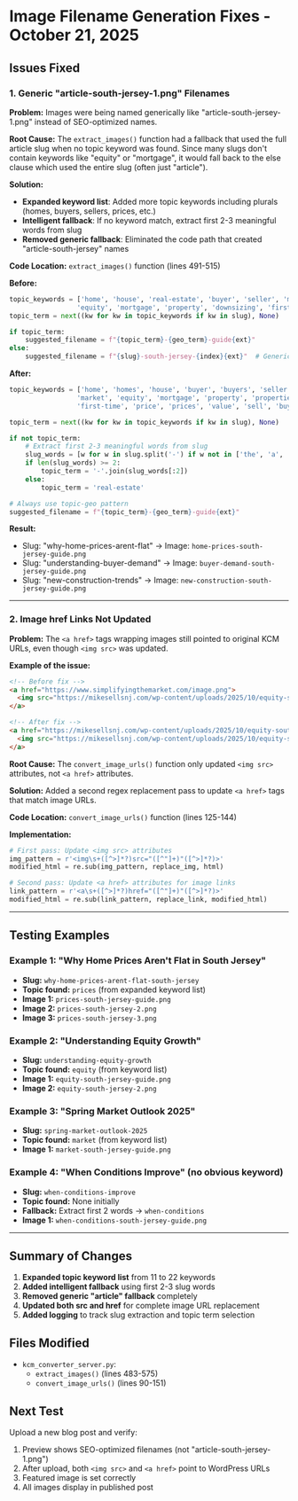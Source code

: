 # Image Filename Generation Fixes - October 21, 2025

## Issues Fixed

### 1. **Generic "article-south-jersey-1.png" Filenames**

**Problem:** Images were being named generically like "article-south-jersey-1.png" instead of SEO-optimized names.

**Root Cause:** The `extract_images()` function had a fallback that used the full article slug when no topic keyword was found. Since many slugs don't contain keywords like "equity" or "mortgage", it would fall back to the else clause which used the entire slug (often just "article").

**Solution:**
- **Expanded keyword list**: Added more topic keywords including plurals (homes, buyers, sellers, prices, etc.)
- **Intelligent fallback**: If no keyword match, extract first 2-3 meaningful words from slug
- **Removed generic fallback**: Eliminated the code path that created "article-south-jersey" names

**Code Location:** `extract_images()` function (lines 491-515)

**Before:**
```python
topic_keywords = ['home', 'house', 'real-estate', 'buyer', 'seller', 'market',
                 'equity', 'mortgage', 'property', 'downsizing', 'first-time']
topic_term = next((kw for kw in topic_keywords if kw in slug), None)

if topic_term:
    suggested_filename = f"{topic_term}-{geo_term}-guide{ext}"
else:
    suggested_filename = f"{slug}-south-jersey-{index}{ext}"  # Generic!
```

**After:**
```python
topic_keywords = ['home', 'homes', 'house', 'buyer', 'buyers', 'seller', 'sellers',
                 'market', 'equity', 'mortgage', 'property', 'properties', 'downsizing',
                 'first-time', 'price', 'prices', 'value', 'sell', 'buy', 'buying', 'selling']

topic_term = next((kw for kw in topic_keywords if kw in slug), None)

if not topic_term:
    # Extract first 2-3 meaningful words from slug
    slug_words = [w for w in slug.split('-') if w not in ['the', 'a', 'an', 'and', 'or', 'but'...]]
    if len(slug_words) >= 2:
        topic_term = '-'.join(slug_words[:2])
    else:
        topic_term = 'real-estate'

# Always use topic-geo pattern
suggested_filename = f"{topic_term}-{geo_term}-guide{ext}"
```

**Result:**
- Slug: "why-home-prices-arent-flat" → Image: `home-prices-south-jersey-guide.png`
- Slug: "understanding-buyer-demand" → Image: `buyer-demand-south-jersey-guide.png`
- Slug: "new-construction-trends" → Image: `new-construction-south-jersey-guide.png`

---

### 2. **Image href Links Not Updated**

**Problem:** The `<a href>` tags wrapping images still pointed to original KCM URLs, even though `<img src>` was updated.

**Example of the issue:**
```html
<!-- Before fix -->
<a href="https://www.simplifyingthemarket.com/image.png">
  <img src="https://mikesellsnj.com/wp-content/uploads/2025/10/equity-south-jersey-guide.png">
</a>

<!-- After fix -->
<a href="https://mikesellsnj.com/wp-content/uploads/2025/10/equity-south-jersey-guide.png">
  <img src="https://mikesellsnj.com/wp-content/uploads/2025/10/equity-south-jersey-guide.png">
</a>
```

**Root Cause:** The `convert_image_urls()` function only updated `<img src>` attributes, not `<a href>` attributes.

**Solution:** Added a second regex replacement pass to update `<a href>` tags that match image URLs.

**Code Location:** `convert_image_urls()` function (lines 125-144)

**Implementation:**
```python
# First pass: Update <img src> attributes
img_pattern = r'<img\s+([^>]*?)src="([^"]+)"([^>]*?)>'
modified_html = re.sub(img_pattern, replace_img, html)

# Second pass: Update <a href> attributes for image links
link_pattern = r'<a\s+([^>]*?)href="([^"]+)"([^>]*?)>'
modified_html = re.sub(link_pattern, replace_link, modified_html)
```

---

## Testing Examples

### Example 1: "Why Home Prices Aren't Flat in South Jersey"
- **Slug:** `why-home-prices-arent-flat-south-jersey`
- **Topic found:** `prices` (from expanded keyword list)
- **Image 1:** `prices-south-jersey-guide.png`
- **Image 2:** `prices-south-jersey-2.png`
- **Image 3:** `prices-south-jersey-3.png`

### Example 2: "Understanding Equity Growth"
- **Slug:** `understanding-equity-growth`
- **Topic found:** `equity` (from keyword list)
- **Image 1:** `equity-south-jersey-guide.png`
- **Image 2:** `equity-south-jersey-2.png`

### Example 3: "Spring Market Outlook 2025"
- **Slug:** `spring-market-outlook-2025`
- **Topic found:** `market` (from keyword list)
- **Image 1:** `market-south-jersey-guide.png`

### Example 4: "When Conditions Improve" (no obvious keyword)
- **Slug:** `when-conditions-improve`
- **Topic found:** None initially
- **Fallback:** Extract first 2 words → `when-conditions`
- **Image 1:** `when-conditions-south-jersey-guide.png`

---

## Summary of Changes

1. **Expanded topic keyword list** from 11 to 22 keywords
2. **Added intelligent fallback** using first 2-3 slug words
3. **Removed generic "article" fallback** completely
4. **Updated both src and href** for complete image URL replacement
5. **Added logging** to track slug extraction and topic term selection

## Files Modified

- `kcm_converter_server.py`:
  - `extract_images()` (lines 483-575)
  - `convert_image_urls()` (lines 90-151)

## Next Test

Upload a new blog post and verify:
1. Preview shows SEO-optimized filenames (not "article-south-jersey-1.png")
2. After upload, both `<img src>` and `<a href>` point to WordPress URLs
3. Featured image is set correctly
4. All images display in published post
